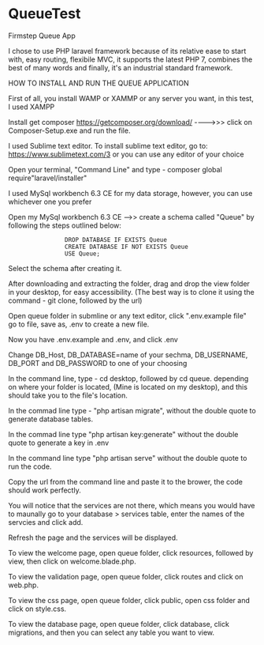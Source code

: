 # QueueTest

Firmstep Queue App

I chose to use PHP laravel framework because of its relative ease to start with, easy routing, flexibile MVC, it supports the latest PHP 7, combines the best of many words and finally, it's an industrial standard framework.


HOW TO INSTALL AND RUN THE QUEUE APPLICATION

First of all, you install WAMP or XAMMP or any server you want, in this test, I used XAMPP

Install get composer https://getcomposer.org/download/ ---->>> click on Composer-Setup.exe and run the file.

I used Sublime text editor. To install sublime text editor, go to: https://www.sublimetext.com/3 or you can use any editor of your choice

Open your terminal, "Command Line" and type -  composer global require"laravel/installer"

I used MySql workbench 6.3 CE for my data storage, however, you can use whichever one you prefer

Open my MySql workbench 6.3 CE -->> create a schema called "Queue" by following the steps outlined below:
					
					DROP DATABASE IF EXISTS Queue
					CREATE DATABASE IF NOT EXISTS Queue
					USE Queue;
					
Select the schema after creating it.

After downloading and extracting the folder, drag and drop the view folder in your desktop, for easy accessibility. (The best way is to clone it using the command - git clone, followed by the url)

Open queue folder in submline or any text editor, click ".env.example file" go to file, save as, .env to create a new file. 

Now you have .env.example and .env, and click .env

Change DB_Host, DB_DATABASE=name of your sechma, DB_USERNAME, DB_PORT and DB_PASSWORD to one of your choosing
 
In the command line, type - cd desktop, followed by cd queue. depending on where your folder is located, (Mine is located on my desktop), and this should take you to the file's location.

In the commad line type - "php artisan migrate", without the double quote to generate database tables.

In the commad line type "php artisan key:generate" without the double quote to generate a key in .env 

In the command line type "php artisan serve" without the double quote to run the code.

Copy the url from the command line and paste it to the brower, the code should work perfectly.

You will notice that the services are not there, which means you would have to maunally go to your database > services table, enter the names of the servcies and click add.

Refresh the page and the services will be displayed.

To view the welcome page, open queue folder, click resources, followed by view, then click on welcome.blade.php.

To view the validation page, open queue folder, click routes and click on web.php.

To view the css page, open queue folder, click public, open css folder and click on style.css.

To view the database page, open queue folder, click database, click migrations, and then you can select any table you want to view.
